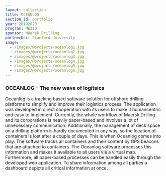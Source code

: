 ```yaml
---
layout: collection
title: OCEANLOG
section_id: portfolio
year: 20192020
program: ME310
sponsor: Maersk Drilling
partnerUni: Stanford University
image:
  - /images/@projects/oceanlog1.jpg
  - /images/@projects/oceanlog2.jpg
  - /images/@projects/oceanlog3.jpg
  - /images/@projects/oceanlog4.jpg
  - /images/@projects/oceanlog5.jpg
  - /images/@projects/oceanlog6.jpg
---
```


### OCEANLOG – The new wave of logitsics

Oceanlog is a tracking based software solution for offshore drilling platforms to simplify and improve their logistics process. The application was developed in direct cooperation with its users to make it humancentric and easy to implement. Currently, the whole workflow of Maersk Drilling and its corporations is heavily paper-based and involves a lot of unnecessary communication. Additionally, the management of deck space on a drilling platform is hardly documented in any way, so the location of containers is lost after a couple of days. 
This is when Oceanlog comes into play. The software tracks all containers and their content by GPS beacons that are attached to containers.  The Oceanlog software processes this information and makes it available to all users via a virtual map. Furthermore, all paper-based processes can be handled easily through the developed web application. To share information among all parties a dashboard depicts all critical information at once.